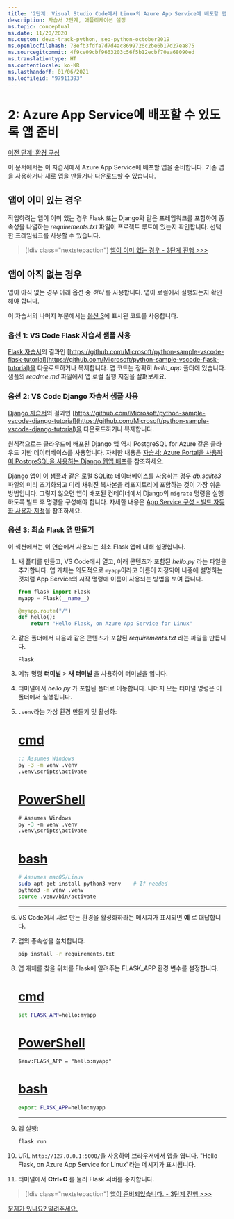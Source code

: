 ```yaml
---
title: '2단계: Visual Studio Code에서 Linux의 Azure App Service에 배포할 앱 준비'
description: 자습서 2단계, 애플리케이션 설정
ms.topic: conceptual
ms.date: 11/20/2020
ms.custom: devx-track-python, seo-python-october2019
ms.openlocfilehash: 78efb3fdfa7d7d4ac8699726c2be6b17d27ea875
ms.sourcegitcommit: 4f9ce09cbf9663203c56f5b12ecbf70ea68090ed
ms.translationtype: HT
ms.contentlocale: ko-KR
ms.lasthandoff: 01/06/2021
ms.locfileid: "97911393"
---
```

# <a name="2-prepare-your-app-for-deployment-to-azure-app-service"></a>2: Azure App Service에 배포할 수 있도록 앱 준비

[이전 단계: 환경 구성](tutorial-deploy-app-service-on-linux-01.md)

이 문서에서는 이 자습서에서 Azure App Service에 배포할 앱을 준비합니다. 기존 앱을 사용하거나 새로 앱을 만들거나 다운로드할 수 있습니다.

## <a name="if-you-already-have-an-app"></a>앱이 이미 있는 경우

작업하려는 앱이 이미 있는 경우 Flask 또는 Django와 같은 프레임워크를 포함하여 종속성을 나열하는 *requirements.txt* 파일이 프로젝트 루트에 있는지 확인합니다. 선택한 프레임워크를 사용할 수 있습니다.

> [!div class="nextstepaction"]
> [앱이 이미 있는 경우 - 3단계 진행 >>>](tutorial-deploy-app-service-on-linux-03.md)

## <a name="if-you-dont-already-have-an-app"></a>앱이 아직 없는 경우

앱이 아직 없는 경우 아래 옵션 중 *하나* 를 사용합니다. 앱이 로컬에서 실행되는지 확인해야 합니다.

이 자습서의 나머지 부분에서는 [옵션 3](#option-3-create-a-minimal-flask-app)에 표시된 코드를 사용합니다.

### <a name="option-1-use-the-vs-code-flask-tutorial-sample"></a>옵션 1: VS Code Flask 자습서 샘플 사용

[Flask 자습서](https://code.visualstudio.com/docs/python/tutorial-flask)의 결과인 [https://github.com/Microsoft/python-sample-vscode-flask-tutorial](https://github.com/Microsoft/python-sample-vscode-flask-tutorial)을 다운로드하거나 복제합니다. 앱 코드는 정확히 *hello_app* 폴더에 있습니다. 샘플의 *readme.md* 파일에서 앱 로컬 실행 지침을 살펴보세요.

### <a name="option-2-use-the-vs-code-django-tutorial-sample"></a>옵션 2: VS Code Django 자습서 샘플 사용

[Django 자습서](https://code.visualstudio.com/docs/python/tutorial-django)의 결과인 [https://github.com/Microsoft/python-sample-vscode-django-tutorial](https://github.com/Microsoft/python-sample-vscode-django-tutorial)을 다운로드하거나 복제합니다.

원칙적으로는 클라우드에 배포된 Django 앱 역시 PostgreSQL for Azure 같은 클라우드 기반 데이터베이스를 사용합니다. 자세한 내용은 [자습서: Azure Portal을 사용하여 PostgreSQL을 사용하는 Django 웹앱 배포](tutorial-python-postgresql-app-portal.md)를 참조하세요.

Django 앱이 이 샘플과 같은 로컬 SQLite 데이터베이스를 사용하는 경우 *db.sqlite3* 파일의 미리 초기화되고 미리 채워진 복사본을 리포지토리에 포함하는 것이 가장 쉬운 방법입니다. 그렇지 않으면 앱이 배포된 컨테이너에서 Django의 `migrate` 명령을 실행하도록 빌드 후 명령을 구성해야 합니다. 자세한 내용은 [App Service 구성 - 빌드 자동화 사용자 지정](/azure/app-service/configure-language-python#customize-build-automation)을 참조하세요.

### <a name="option-3-create-a-minimal-flask-app"></a>옵션 3: 최소 Flask 앱 만들기

이 섹션에서는 이 연습에서 사용되는 최소 Flask 앱에 대해 설명합니다.

1. 새 폴더를 만들고, VS Code에서 열고, 아래 콘텐츠가 포함된 *hello.py* 라는 파일을 추가합니다. 앱 개체는 의도적으로 `myapp`이라고 이름이 지정되어 나중에 설명하는 것처럼 App Service의 시작 명령에 이름이 사용되는 방법을 보여 줍니다.

    ```python
    from flask import Flask
    myapp = Flask(__name__)

    @myapp.route("/")
    def hello():
        return "Hello Flask, on Azure App Service for Linux"
    ```

1. 같은 폴더에서 다음과 같은 콘텐츠가 포함된 *requirements.txt* 라는 파일을 만듭니다.

    ```text
    Flask
    ```

1. 메뉴 명령 **터미널** > **새 터미널** 을 사용하여 터미널을 엽니다.

1. 터미널에서 *hello.py* 가 포함된 폴더로 이동합니다. 나머지 모든 터미널 명령은 이 폴더에서 실행됩니다.

1. `.venv`라는 가상 환경 만들기 및 활성화:

    # <a name="cmd"></a>[cmd](#tab/cmd)

    ```cmd
    :: Assumes Windows
    py -3 -m venv .venv
    .venv\scripts\activate
    ```

    # <a name="powershell"></a>[PowerShell](#tab/powershell)

    ```ps
    # Assumes Windows
    py -3 -m venv .venv
    .venv\scripts\activate
    ```

    # <a name="bash"></a>[bash](#tab/bash)

    ```bash
    # Assumes macOS/Linux
    sudo apt-get install python3-venv    # If needed
    python3 -m venv .venv
    source .venv/bin/activate
    ```

    ---

1. VS Code에서 새로 만든 환경을 활성화하라는 메시지가 표시되면 **예** 로 대답합니다.

1. 앱의 종속성을 설치합니다.

    ```cmd
    pip install -r requirements.txt
    ```

1. 앱 개체를 찾을 위치를 Flask에 알려주는 FLASK_APP 환경 변수를 설정합니다.

    # <a name="cmd"></a>[cmd](#tab/cmd)

    ```cmd
    set FLASK_APP=hello:myapp
    ```

    # <a name="powershell"></a>[PowerShell](#tab/powershell)

    ```ps
    $env:FLASK_APP = "hello:myapp"
    ```

   # <a name="bash"></a>[bash](#tab/bash)

    ```bash
    export FLASK_APP=hello:myapp
    ```

    ---

1. 앱 실행:

    ```cmd
    flask run
    ```

1. URL `http://127.0.0.1:5000/`을 사용하여 브라우저에서 앱을 엽니다. "Hello Flask, on Azure App Service for Linux"라는 메시지가 표시됩니다.

1. 터미널에서 **Ctrl**+**C** 를 눌러 Flask 서버를 중지합니다.

> [!div class="nextstepaction"]
> [앱이 준비되었습니다. - 3단계 진행 >>>](tutorial-deploy-app-service-on-linux-03.md)

[문제가 있나요? 알려주세요.](https://aka.ms/FlaskVSCQuickstartHelp)
